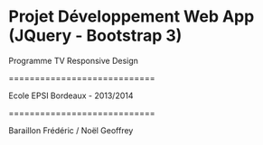Projet Développement Web App (JQuery - Bootstrap 3)
============================
Programme TV Responsive Design

============================

Ecole EPSI Bordeaux - 2013/2014

============================

Baraillon Frédéric / Noël Geoffrey
